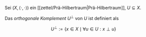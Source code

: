 Sei $(X, \langle \cdot, \cdot \rangle)$ ein [[zettel/Prä-Hilbertraum|Prä-Hilbertraum]], $U \subseteq X$.

Das *orthogonale Komplement* $U^\perp$ von $U$ ist definiert als

$$
	U^\perp := \{ x \in X \mid \forall u \in U : x \perp u \}
$$